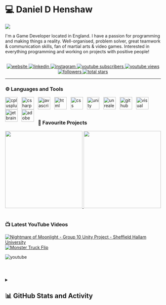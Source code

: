 <!-- Begin First Section --->
# 💻 Daniel D Henshaw

<img src="https://readme-typing-svg.demolab.com/?lines=Game+Developer+/+Programmer&font=Fira&color=00868b&pause=1000&size=22">

<p align="left">
  I'm a Game Developer located in England. I have a passion for programming and making things a reality.
  Well-organised, problem solver, great teamwork & communication skills, fan of martial arts & video games.
  Interested in everything programming and working on projects with positive people!
  <br>
  <br>
  <div align="center">
    <a href="https://danielhenshaw.dev/" target="_blank" rel="noreferrer">
      <img alt="website" title="View my Portfolio" src="https://custom-icon-badges.demolab.com/badge/-Portfolio-00868b?style=for-the-badge&logo=dan-dev&logoColor=white">
    </a>
    <a href="https://www.linkedin.com/in/daniel-henshaw-230925187/" target="_blank" rel="noreferrer">
      <img alt="linkedin" title="View my Linkedin" src="https://custom-icon-badges.demolab.com/badge/-Linkedin-0A66C2?style=for-the-badge&logo=linkedin&logoColor=white">
    </a>
    <a href="https://www.instagram.com/dandhenshaw/" target="_blank" rel="noreferrer">
      <img alt="instagram" title="View my Instagram" src="https://custom-icon-badges.demolab.com/badge/-Instagram-E4405F?style=for-the-badge&logo=instagram&logoColor=white">
    </a>
    <a href="http://youtube.com/@danieldhenshaw?sub_confirmation=1">
       <img alt="youtube subscribers" title="Subscribe to my YouTube channel" src="https://custom-icon-badges.demolab.com/youtube/channel/subscribers/UC59Jub8XoOFxM-DnwJQf21w?color=%23E05D44&label=SUBSCRIBE&logo=video&logoColor=white&style=for-the-badge&labelColor=CE4630 "/>
    </a> 
    <a href="http://youtube.com/@danieldhenshaw">
       <img alt="youtube views" title="YouTube views" src="https://custom-icon-badges.demolab.com/youtube/channel/views/UC59Jub8XoOFxM-DnwJQf21w?color=%23E1AD0E&logo=eye&logoColor=white&style=for-the-badge&labelColor=C79600"/>
    </a> 
    <a href="https://github.com/DanDHenshaw?tab=followers" target="_blank" rel="noreferrer">
      <img alt="followers" title="Follow me on Github" src="https://custom-icon-badges.demolab.com/github/followers/DanDHenshaw?color=236ad3&labelColor=1155ba&style=for-the-badge&logo=person-add&label=Follow&logoColor=white">
    </a>
    <a href="https://github.com/DanDHenshaw?tab=repositories&sort=stargazers" target="_blank" rel="noreferrer">
      <img alt="total stars" title="Total stars on GitHub" src="https://custom-icon-badges.demolab.com/github/stars/DanDHenshaw?color=55960c&style=for-the-badge&labelColor=488207&logo=star">
    </a>
  </div>
</p>
<!-- End First Section --->

---

<!-- Begin Second Section --->
### ⚙️ Languages and Tools

<a href="https://isocpp.org/" target="_blank" rel="noreferrer">
  <img align="left" alt="cplusplus" width="40px" style="padding-right:10px;" src="https://cdn.jsdelivr.net/gh/devicons/devicon/icons/cplusplus/cplusplus-original.svg">
</a>
<a href="https://learn.microsoft.com/en-us/dotnet/csharp/" target="_blank" rel="noreferrer">
  <img align="left" alt="csharp" width="40px" style="padding-right:10px;" src="https://cdn.jsdelivr.net/gh/devicons/devicon/icons/csharp/csharp-original.svg">
</a>
<a href="https://www.ecma-international.org/publications-and-standards/standards/ecma-262/" target="_blank" rel="noreferrer">
  <img align="left" alt="javascript" width="40px" style="padding-right:10px;" src="https://cdn.jsdelivr.net/gh/devicons/devicon/icons/javascript/javascript-original.svg">
</a>
<a href="https://html.spec.whatwg.org/" target="_blank" rel="noreferrer">
  <img align="left" alt="html" width="40px" style="padding-right:10px;" src="https://cdn.jsdelivr.net/gh/devicons/devicon/icons/html5/html5-original.svg">
</a>
<a href="https://www.w3.org/TR/CSS/#css" target="_blank" rel="noreferrer">
  <img align="left" alt="css" width="40px" style="padding-right:10px;" src="https://cdn.jsdelivr.net/gh/devicons/devicon/icons/css3/css3-original.svg">
</a>
<a href="https://unity.com/" target="_blank" rel="noreferrer">
  <img align="left" alt="unity" width="40px" style="padding-right:10px;" src="https://raw.githubusercontent.com/DanDHenshaw/DanDHenshaw/main/assets/unity.svg">
</a>
<a href="https://www.unrealengine.com/en-US" target="_blank" rel="noreferrer">
  <img align="left" alt="unrealengine" width="40px" style="padding-right:10px;" src="https://raw.githubusercontent.com/DanDHenshaw/DanDHenshaw/main/assets/unreal.svg">
</a>
<a href="https://github.com/" target="_blank" rel="noreferrer">
  <img align="left" alt="github" width="40px" style="padding-right:10px;" src="https://raw.githubusercontent.com/DanDHenshaw/DanDHenshaw/main/assets/github.svg">
</a>
<a href="https://visualstudio.microsoft.com/" target="_blank" rel="noreferrer">
  <img align="left" alt="visual studio" width="40px" style="padding-right:10px;" src="https://cdn.jsdelivr.net/gh/devicons/devicon/icons/visualstudio/visualstudio-plain.svg">
</a>
<a href="https://www.jetbrains.com/" target="_blank" rel="noreferrer">
  <img align="left" alt="jetbrains" width="40px" style="padding-right:10px;" src="https://cdn.jsdelivr.net/gh/devicons/devicon/icons/jetbrains/jetbrains-original.svg">
</a>
<a href="https://www.adobe.com/" target="_blank" rel="noreferrer">
  <img align="left" alt="adobe" width="40px" style="padding-right:10px;" src="https://raw.githubusercontent.com/DanDHenshaw/DanDHenshaw/main/assets/adobecc.svg">
</a>
<br>
<br>
<!-- End Second Section --->

#

<!-- Begin Third Section --->

### 📂 Favourite Projects

<a href="https://github.com/DanDHenshaw/uno-NO-U" target="_blank" rel="noreferrer">
  <img width="250" src="https://github-readme-stats.vercel.app/api/pin/?username=DanDHenshaw&repo=uno-NO-U&bg_color=20232A&text_color=ffffff&title_color=00868b&icon_color=00868b" />
</a>
<a href="https://github.com/DanDHenshaw/Perspective-API-for-Unity" target="_blank" rel="noreferrer">
  <img width="250" src="https://github-readme-stats.vercel.app/api/pin/?username=DanDHenshaw&repo=Perspective-API-for-Unity&bg_color=20232A&text_color=ffffff&title_color=00868b&icon_color=00868b" />
</a>

<!-- End Third Section --->

#

<!-- Begin Fourth Section --->

### 📺 Latest YouTube Videos

<!-- BEGIN YOUTUBE-CARDS -->
[![Nightmare of Moonlight - Group 10 Unity Project - Sheffield Hallam University](https://ytcards.demolab.com/?id=TXSqp55xz3s&title=Nightmare+of+Moonlight+-+Group+10+Unity+Project+-+Sheffield+Hallam+University&lang=en&timestamp=1682430159&background_color=%230d1117&title_color=%23ffffff&stats_color=%23dedede&max_title_lines=1&width=250&border_radius=5&duration=457 "Nightmare of Moonlight - Group 10 Unity Project - Sheffield Hallam University")](https://www.youtube.com/watch?v=TXSqp55xz3s)
[![Monster Truck Flip](https://ytcards.demolab.com/?id=hr_78vXV5S8&title=Monster+Truck+Flip&lang=en&timestamp=1616512427&background_color=%230d1117&title_color=%23ffffff&stats_color=%23dedede&max_title_lines=1&width=250&border_radius=5&duration=13 "Monster Truck Flip")](https://www.youtube.com/watch?v=hr_78vXV5S8)
<!-- END YOUTUBE-CARDS -->

<a href="http://youtube.com/@danieldhenshaw" target="_blank" rel="noreferrer">
  <img align="left" alt="youtube" src="https://custom-icon-badges.demolab.com/badge/-Subscribe%20For%20More-red?style=for-the-badge&logo=video&logoColor=white">
</a>
<br>
<br>

<!-- End Fourth Section --->

#

<!-- Begin Fifth Section --->
<details>
   <summary><h2>📊 GitHub Stats and Activity</h2></summary>

   <h3>🔥 Streak Stats</h3>
   <img alt="Dan's streak" src="https://streak-stats.demolab.com?user=DanDHenshaw&background=20232A&ring=00868b&fire=00868b&currStreakNum=FFFFFF&currStreakLabel=FFFFFF&dates=FFFFFF&sideNums=FFFFFF&sideLabels=FFFFFF&stroke=FFFFFF&border=FFFFFF">

   <h3>💻 GitHub Profile Stats</h3>
   <img alt="Dan's Github Stats" src="https://github-readme-stats.vercel.app/api?username=DanDHenshaw&show_icons=true&bg_color=20232A&text_color=ffffff&title_color=00868b&icon_color=00868b" height="192px">
   <img alt="Dan's Top Languages" src="https://github-readme-stats.vercel.app/api/top-langs/?username=DanDHenshaw&layout=compact&langs_count=8&bg_color=20232A&text_color=ffffff&title_color=00868b&icon_color=00868b" height="192px">
   <br/>

   <b>Note:</b> Top languages is only a metric of the languages my public code consists of and doesn't reflect experience or skill level.

   <img alt="Dan's Activity Graph" src="https://github-readme-activity-graph.cyclic.app/graph?username=DanDHenshaw&bg_color=20232A&color=FFFFFF&line=00868b&point=00868b">

   <h3>⚡ Recent GitHub Activity</h3>
   
   <!--RECENT_ACTIVITY:last_update-->
Last Updated: Thursday, May 9th, 2024, 1:12:08 PM (GMT)
   <!--RECENT_ACTIVITY:last_update_end-->
   <!--RECENT_ACTIVITY:start-->
1. ⬆️ Pushed 1 commit(s) to [DanDHenshaw/Toy-Chest-Quest](https://github.com/DanDHenshaw/Toy-Chest-Quest)<br>
2. ⬆️ Pushed 3 commit(s) to [DanDHenshaw/Space-Invaders](https://github.com/DanDHenshaw/Space-Invaders)<br>
3. ⬆️ Pushed 1 commit(s) to [DanDHenshaw/Space-Invaders](https://github.com/DanDHenshaw/Space-Invaders)<br>
4. ⬆️ Pushed 1 commit(s) to [DanDHenshaw/Space-Invaders](https://github.com/DanDHenshaw/Space-Invaders)<br>
5. ⬆️ Pushed 1 commit(s) to [DanDHenshaw/Space-Invaders](https://github.com/DanDHenshaw/Space-Invaders)<br>
   <!--RECENT_ACTIVITY:end-->

</details>
<!-- End Fifth Section --->
